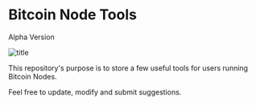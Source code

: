 # Bitcoin Node Tools
Alpha Version

![title](https://ibb.co/mrLxPU)

This repository's purpose is to store a few useful tools for users running
Bitcoin Nodes.

Feel free to update, modify and submit suggestions.
